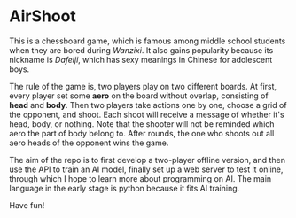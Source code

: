 # AirShoot

This is a chessboard game, which is famous among middle school students when they are bored during *Wanzixi*. It also gains popularity because its nickname is *Dafeiji*, which has sexy meanings in Chinese for adolescent boys.

The rule of the game is, two players play on two different boards. At first, every player set some **aero** on the board without overlap, consisting of **head** and **body**. Then two players take actions one by one, choose a grid of the opponent, and shoot. Each shoot will receive a message of whether it's head, body, or nothing. Note that the shooter will not be reminded which aero the part of body belong to. After rounds, the one who shoots out all aero heads of the opponent wins the game.

The aim of the repo is to first develop a two-player offline version, and then use the API to train an AI model, finally set up a web server to test it online, through which I hope to learn more about programming on AI. The main language in the early stage is python because it fits AI training.

Have fun!